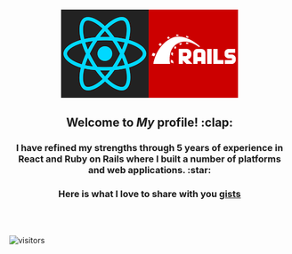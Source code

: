 
<div align="center">
        <br>
        <br>
        <br>
        <br>
        <img src="https://raw.githubusercontent.com/PonyJackal/PonyJackal/master/wolf.png?sanitize=true" width="318" height="159">
        <h2>Welcome to <i>My</i> profile! :clap: </h2>
        <h3>I have refined my strengths through 5 years of experience in React and Ruby on Rails where I built a number of platforms and web applications. :star: </h3>
        <h3>Here is what I love to share with you <a href="https://gist.github.com/ponyjackal/" target="__blank">gists</a></h3>
        <br>
        <br>
</div>

<div>
        
![visitors](https://visitor-badge.glitch.me/badge?page_id=PonyJackal.PonyJackal)

</div>
